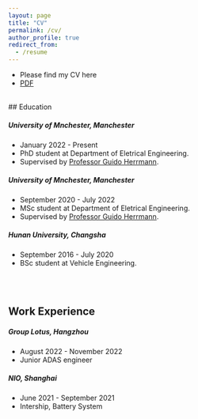 ```yaml
---
layout: page
title: "CV"
permalink: /cv/
author_profile: true
redirect_from:
  - /resume
---
```

* Please find my CV here
* [PDF](/files/CV_Guolin_202305.pdf)

<br>
## Education

##### University of Mnchester, Manchester

* January 2022 - Present
* PhD student at Department of Eletrical Engineering.
* Supervised by <a href="https://research.manchester.ac.uk/en/persons/guido.herrmann">Professor Guido Herrmann</a>.

##### University of Mnchester, Manchester

* September 2020 - July 2022
* MSc student at Department of Eletrical Engineering.
* Supervised by <a href="https://research.manchester.ac.uk/en/persons/guido.herrmann">Professor Guido Herrmann</a>.

##### Hunan University, Changsha
* September 2016 - July 2020
* BSc student at Vehicle Engineering.

<br>
<br>

## Work Experience

##### Group Lotus, Hangzhou

* August 2022 - November 2022
* Junior ADAS engineer

##### NIO, Shanghai 

* June 2021 - September 2021
* Intership, Battery System
